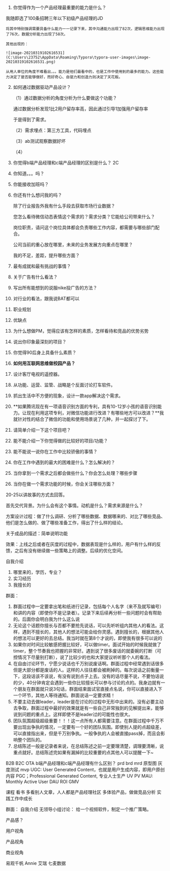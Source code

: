 1. 你觉得作为一个产品经理最重要的能力是什么？
    
我随即选了100条招聘三年以下初级产品经理的JD
    
    将其中特别强调需要具备什么能力一一记录下来，其中沟通能力出现了82次，逻辑思维能力出现了76次，数据分析能力出现了58次。
    
    其他出现的：
    
    ![image-20210319102616531](C:\Users\23752\AppData\Roaming\Typora\typora-user-images\image-20210319102616531.png)
    
    从用人单位的角度不难看出，。。能力是他们最看中的，也是工作中使用到的最多的能力。这些能力决定了是否能够做好，而好奇心、自驱力和创造力则决定了天花板。
    
2. 如何通过数据驱动产品设计？

     （1）通过数据分析的角度分析为什么要做这个功能？

     通过数据分析发现1比2用户留存率高，因此通过引导1加强用户留存率

     于是得到了需求。

     （2）需求埋点：第三方工具，代码埋点

     （3）ab测试观察数据好坏

     （4）

3. 你觉得b端产品经理和c端产品经理的区别是什么？
     2C

4. 你知道。。。吗？

5. 你能接收加班吗？

6. 你还有什么想问我的吗？

   除了行业报告外我有什么手段去获取市场行业数据？

   您怎么看待微信动态表情这个需求的？需求分类？它能给公司带来什么？

   岗位职责，请问这个岗位具体都会负责哪些工作内容，都需要与哪些部门配合。

   公司当前的重心放在哪里，未来的业务发展方向重点在哪里？

   我的不足，差距，提升哪些方面？

7. 最有成就和最有挑战的事情？

8. 关于广告有什么看法？

9. 写出所有能想到的说服nike投广告的方法？

10. 对行业的看法，跟我说BAT都可以

11. 职业规划

12. 优缺点

13. 为什么想做PM，觉得应该有怎样的素质，怎样看待和竞品的优势劣势

14. 说出你印象最深刻的项目？

15. 你觉得90后身上具备什么素质？

16. **如何用互联网思维做校园产品？**

17. 设计客厅电视的遥控器。

18. 从功能、运营、监管、战略是个反面讨论打车软件。

19. 抓出生活中不方便的现象，设计一款app解决这个需求。

20. **如果腾讯现在有一项语音识别方面的专利，具有10-12岁小孩的语音识别能力。让现在利用这项专利，对微信功能进行改进？有哪些地方可以改进？**我就针对性的结合了微信的功能和使用场景说了几种，并一起探讨了下。

      

21. 请简单介绍一下这个项目吧？

22. 能不能介绍一下你觉得做的比较好的项目/功能？

23. 能不能说一说你在工作中比较骄傲的事情？

24. 你在工作中遇到的最大的困难是什么？怎么解决的？

25. 当你拿到一个需求之后都会做些什么？你会怎么处理？哪些步骤

26. 当你在做一个需求功能的时候，你会关注哪些方面？

20-25以讲故事的方式去回答。

首先交代背景。为什么会有这个事情。动机是什么？需求来源是什么？

方案设计过程：做了什么调研、分析了哪些数据、数据哪来的、对比了哪些竞品、他们是怎么做的、做了哪些准备工作，得出了什么样的结论。

关于成品的描述：简单说明功能

效果：上线之后或者在灰度的过程中，数据表现是什么样的，用户有什么样的反馈，之后有没有继续做一些策略上的调整。后续的优化空间。



自我介绍
1. 哪里来的，学历，专业？
2. 实习经历
3. 我擅长的

群面：

1. 群面过程中一定要拿出笔和纸进行记录，包括每个人名字（来不及就写编号）和讲的内容（即使你不是记录者）。记录下来后续再分析一些问题时会有帮助的。后面你会明白我为什么这么说
2. 无论这个话题你擅长与否都不要抢先说话，可以先听听组内其他人的看法。这样，遇到不擅长的，其他人的想法可能会给你灵感。遇到擅长的，根据其他人的想法可以更好的去总结。我当时就在第8个才说的，即使我有很多可以说的
3. 如果你对时间比较敏感把握比较好，可以做timer。面试开始的时候我就做了timer，整个节奏我也把握的非常好。遇到说了很多废话的就委婉的打断（可控情况下尽量别打断），说了比较少的也和大家提议听听那个人的看法。
4. 在自由讨论环节，宁愿少说话也千万别说废话啊。群面过程中经常遇到话很多但是大部分都是废话的人。这样的人往往都会被刷掉的。每次说话之前衡量一下，这段话该不该说，有没有说到点子上去。没有的话尽量不说，不要怕话说的少，40分钟肯定会遇到一些你比较擅长可以参与讨论的点的。我身边就有一个朋友在群面就只说3句话，群面结束面试官直接点名说，你可以直接进入下一个环节，其他人等待通知。群面说话一定要求精！
5. 不要主动去做leader，leader是在讨论的过程中无形中出来的。没有必要主动去争取，群面过程中最好的效果就是有一些自己非常独到的见解提出来，能够说到问题的重点上。这样即使不是leader过的可能性也很大。
6. 团队氛围超级超级重要！！！这一点所有人都需要注意。在群面过程中千万不要出现出争执的情况，一定要有一个好的团队氛围。即使别人提的点超级差，可以直接指出来，但是千万别争执。一般争执的人会被直接pass掉，而且会影响整个团队的。
7. 总结陈述一般是记录者来说，在总结陈述之前一定要理清楚，调理要清晰，说重点就好。总结陈述完如果有漏掉的比较重要的点其他人可以提醒一下~

B2B
B2C
OTA
b端产品经理和c端产品经理有什么区别？
prd
brd
mrd
原型图
灰度测试
mvp
UGC: User Generated Content，也就是用户生成内容，即用户原创内容
PGC；Professional Generated Content, 专业人士生产
UV
PV
MAU: Monthly Active User
DAU
ROI
GMV

课程
看书
多看别人文章，人人都是产品经理社区
多体验产品，做做竞品分析
实践工作中成长

群面：
自我介绍
无领导小组讨论：
给一个视频软件，制定一个推广策略。

产品感？

用户视角

产品视角

商业视角

易观千帆 Annie 艾瑞 七麦数据